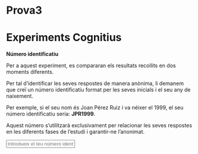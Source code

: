 # Prova3
<body>
    <h1>Experiments Cognitius</h1>
    <div id="start-container">
        <p><strong>Número identificatiu</strong></p>
        <p>Per a aquest experiment, es compararan els resultats recollits en dos moments diferents.</p>
        <p>Per tal d’identificar les seves respostes de manera anònima, li demanem que creï un número identificatiu format per les seves inicials i el seu any de naixement.</p>
        <p>Per exemple, si el seu nom és Joan Pérez Ruiz i va néixer el 1999, el seu número identificatiu seria: <strong>JPR1999</strong>.</p>
        <p>Aquest número s’utilitzarà exclusivament per relacionar les seves respostes en les diferents fases de l’estudi i garantir-ne l’anonimat.</p>
        <input type="text" id="participant-id" placeholder="Introdueix el teu número identificatiu" required>
    </body>
</html>
